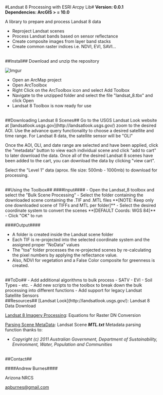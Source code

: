 #Landsat 8 Processing with ESRI Arcpy Lib#
**Version: 0.0.1**<br>
**Dependencies: ArcGIS > = 10.0**

A library to prepare and process Landsat 8 data

- Reproject Landsat scenes
- Process Landsat bands based on sensor reflectance
- Create composite images from layer band stacks
- Create common raster indices i.e. NDVI, EVI, SAVI...

<br>
##Install##
Download and unzip the repository

![Imgur](http://i.imgur.com/VmyORTH.png?1)

- Open an ArcMap project
- Open ArcToolbox
- Right Click on the ArcToolbox icon and select Add Toolbox
- Navigate to the unzipped folder and select the file "landsat_8.tbx" and click Open
- Landsat 8 Toolbox is now ready for use

<br>
##Downloading Landsat 8 Scenes##
Go to the USGS Landsat Look website at [landsatlook.usgs.gov](http://landsatlook.usgs.gov/) zoom to the desired AOI.  Use the advance query functionality to choose a desired satellite and time range.  For Landsat 8 data, the satellite sensor will be "OLI"

Once the AOI, OLI, and date range are selected and have been applied, click the "metadata" button to view each individual scene and click "add to cart" to later download the data.  Once all of the desired Landsat 8 scenes have been added to the cart, you can download the data by clicking "view cart".

Select the "Level 1" data (aprox. file size: 500mb - 1000mb) to download for processing.

<br>
##Using the Toolbox##
####Input####
- Open the Landsat_8 toolbox and select the "Bulk Scene Processing"
-  Select the folder containing the downloaded scene containing the .TIF and .MTL files
 **[NOTE: Keep only one downloaded scene of TIFFs and MTL per folder]**
- Select the desired coordinate system to convert the scenes
 **[DEFAULT Coords: WGS 84]**
- Click "OK" to run

####Output####
- A folder is created inside the Landsat scene folder
- Each TIF is re-projected into the selected coordinate system and the assigned proper "NoData" values
- The "toa" folder processes the re-projected scenes by re-calculating the pixel numbers by applying the reflectance value.
- Also, NDVI for vegetation and a False Color composite for greenness is created.


<br>
##ToDo##
- Add additional algorithms to bulk process
  - SATV
  - EVI
  - Soil Types
  - etc.
- Add new scripts to the toolbox to break down the bulk processing into different functions
- Add support for legacy Landsat Satellite Sensors

<br>
##Resources##
[Landsat Look](http://landsatlook.usgs.gov/): Landsat 8 Data Download

[Landsat 8 Imagery Processing](https://landsat.usgs.gov/Landsat8_Using_Product.php): Equations for Raster DN Conversion

[Parsing Scene MetaData](https://code.google.com/p/metageta/source/browse/trunk/lib/formats/landsat_mtl.py?r=608): Landsat Scene **_MTL.txt_** Metadata parsing function thanks to:

- _Copyright (c) 2011 Australian Government, Department of Sustainability, Environment, Water, Population and Communities_

<br>
##Contact##

####Andrew Burnes####

Arizona NRCS

apburnes@gmail.com

